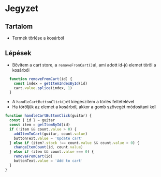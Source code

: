 # Jegyzet

## Tartalom
- Termék törlése a kosárból

## Lépések
- Bővítem a cart store, a `removeFromCart()`al, ami adott id-jú elemet töröl a kosárból

```js
  function removeFromCart(id) {
    const index = getItemIndexById(id)
    cart.value.splice(index, 1)
  }
```

- A `handleCartButtonClick()`et kiegészítem a törlés feltételével
- Ha töröljük az elemet a kosárból, akkor a gomb szövegét módosítani kell 

```js
function handleCartButtonClick(guitar) {
  const { id } = guitar
  const item = getItemById(id)
  if (!item && count.value > 0) {
    addItemToCart(guitar, count.value)
    buttonText.value = 'Update cart'
  } else if (item?.stock !== count.value && count.value > 0) {
    changeItemCount(id, count.value)
  } else if (item && count.value === 0) {
    removeFromCart(id)
    buttonText.value = 'Add to cart'
  }
}
```